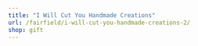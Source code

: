 ```yaml
---
title: "I Will Cut You Handmade Creations"
url: /fairfield/i-will-cut-you-handmade-creations-2/
shop: gift
---
```

